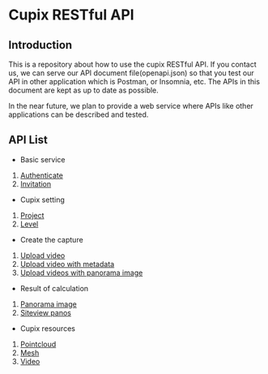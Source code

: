 # Cupix RESTful API

## Introduction

This is a repository about how to use the cupix RESTful API. If you contact us, we can serve our API document file(openapi.json) so that you test our API in other application which is Postman, or Insomnia, etc. The APIs in this document are kept as up to date as possible.

In the near future, we plan to provide a web service where APIs like other applications can be described and tested.


## API List

- Basic service
1. [Authenticate](Authenticate.md)
2. [Invitation](Invitation.md)

- Cupix setting
1. [Project](Project.md)
2. [Level](Level.md)

- Create the capture
1. [Upload video](<Upload video.md>)
2. [Upload video with metadata](<Upload video with metadata.md>)
3. [Upload videos with panorama image](<Upload videos with panorama image.md>)

- Result of calculation
1. [Panorama image](<Panorama image.md>)
2. [Siteview panos](<Siteview panos.md>)

- Cupix resources
1. [Pointcloud](<Pointcloud.md>)
2. [Mesh](<Mesh.md>)
3. [Video](<Video.md>)
